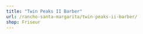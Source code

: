 ```yaml
---
title: "Twin Peaks II Barber"
url: /rancho-santa-margarita/twin-peaks-ii-barber/
shop: Friseur
---
```

